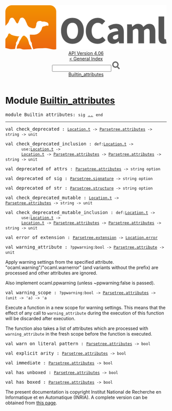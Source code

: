 <!-- ((! set title API !)) ((! set documentation !)) ((! set api !)) ((! set nobreadcrumb !)) -->
<div class="api"><header><nav class="toc brand"><a class="brand" href="https://ocaml.org/"><img src="colour-logo-gray.svg" class="svg" alt="OCaml"></a></nav><nav class="toc"><div class="toc_version"><a href="/docs" id="version-select">API Version 4.06</a></div><a href="index.html">&lt; General Index</a><div class="api_search"><input type="text" name="apisearch" id="api_search" oninput="mySearch(false);" onkeypress="this.oninput();" onclick="this.oninput();" onpaste="this.oninput();">
<img src="search_icon.svg" alt="Search" class="svg" onclick="mySearch(false)"></div>
<div id="search_results"></div><div class="toc_title"><a href="#top">Builtin_attributes</a></div><ul></ul></nav></header>

<h1>Module <a href="type_Builtin_attributes.html">Builtin_attributes</a></h1>

<pre><span id="MODULEBuiltin_attributes"><span class="keyword">module</span> Builtin_attributes</span>: <code class="code"><span class="keyword">sig</span></code> <a href="Builtin_attributes.html">..</a> <code class="code"><span class="keyword">end</span></code></pre><hr width="100%">

<pre><span id="VALcheck_deprecated"><span class="keyword">val</span> check_deprecated</span> : <code class="type"><a href="Location.html#TYPEt">Location.t</a> -&gt; <a href="Parsetree.html#TYPEattributes">Parsetree.attributes</a> -&gt; string -&gt; unit</code></pre>
<pre><span id="VALcheck_deprecated_inclusion"><span class="keyword">val</span> check_deprecated_inclusion</span> : <code class="type">def:<a href="Location.html#TYPEt">Location.t</a> -&gt;<br>       use:<a href="Location.html#TYPEt">Location.t</a> -&gt;<br>       <a href="Location.html#TYPEt">Location.t</a> -&gt; <a href="Parsetree.html#TYPEattributes">Parsetree.attributes</a> -&gt; <a href="Parsetree.html#TYPEattributes">Parsetree.attributes</a> -&gt; string -&gt; unit</code></pre>
<pre><span id="VALdeprecated_of_attrs"><span class="keyword">val</span> deprecated_of_attrs</span> : <code class="type"><a href="Parsetree.html#TYPEattributes">Parsetree.attributes</a> -&gt; string option</code></pre>
<pre><span id="VALdeprecated_of_sig"><span class="keyword">val</span> deprecated_of_sig</span> : <code class="type"><a href="Parsetree.html#TYPEsignature">Parsetree.signature</a> -&gt; string option</code></pre>
<pre><span id="VALdeprecated_of_str"><span class="keyword">val</span> deprecated_of_str</span> : <code class="type"><a href="Parsetree.html#TYPEstructure">Parsetree.structure</a> -&gt; string option</code></pre>
<pre><span id="VALcheck_deprecated_mutable"><span class="keyword">val</span> check_deprecated_mutable</span> : <code class="type"><a href="Location.html#TYPEt">Location.t</a> -&gt; <a href="Parsetree.html#TYPEattributes">Parsetree.attributes</a> -&gt; string -&gt; unit</code></pre>
<pre><span id="VALcheck_deprecated_mutable_inclusion"><span class="keyword">val</span> check_deprecated_mutable_inclusion</span> : <code class="type">def:<a href="Location.html#TYPEt">Location.t</a> -&gt;<br>       use:<a href="Location.html#TYPEt">Location.t</a> -&gt;<br>       <a href="Location.html#TYPEt">Location.t</a> -&gt; <a href="Parsetree.html#TYPEattributes">Parsetree.attributes</a> -&gt; <a href="Parsetree.html#TYPEattributes">Parsetree.attributes</a> -&gt; string -&gt; unit</code></pre>
<pre><span id="VALerror_of_extension"><span class="keyword">val</span> error_of_extension</span> : <code class="type"><a href="Parsetree.html#TYPEextension">Parsetree.extension</a> -&gt; <a href="Location.html#TYPEerror">Location.error</a></code></pre>
<pre><span id="VALwarning_attribute"><span class="keyword">val</span> warning_attribute</span> : <code class="type">?ppwarning:bool -&gt; <a href="Parsetree.html#TYPEattribute">Parsetree.attribute</a> -&gt; unit</code></pre><div class="info ">
<div class="info-desc">
<p>Apply warning settings from the specified attribute.
      "ocaml.warning"/"ocaml.warnerror" (and variants without the prefix)
      are processed and other attributes are ignored.</p>

<p>Also implement ocaml.ppwarning (unless ~ppwarning:false is
      passed).</p>
</div>
</div>

<pre><span id="VALwarning_scope"><span class="keyword">val</span> warning_scope</span> : <code class="type">?ppwarning:bool -&gt; <a href="Parsetree.html#TYPEattributes">Parsetree.attributes</a> -&gt; (unit -&gt; 'a) -&gt; 'a</code></pre><div class="info ">
<div class="info-desc">
<p>Execute a function in a new scope for warning settings.  This
      means that the effect of any call to <code class="code">warning_attribute</code> during
      the execution of this function will be discarded after
      execution.</p>

<p>The function also takes a list of attributes which are processed
      with <code class="code">warning_attribute</code> in the fresh scope before the function
      is executed.</p>
</div>
</div>

<pre><span id="VALwarn_on_literal_pattern"><span class="keyword">val</span> warn_on_literal_pattern</span> : <code class="type"><a href="Parsetree.html#TYPEattributes">Parsetree.attributes</a> -&gt; bool</code></pre>
<pre><span id="VALexplicit_arity"><span class="keyword">val</span> explicit_arity</span> : <code class="type"><a href="Parsetree.html#TYPEattributes">Parsetree.attributes</a> -&gt; bool</code></pre>
<pre><span id="VALimmediate"><span class="keyword">val</span> immediate</span> : <code class="type"><a href="Parsetree.html#TYPEattributes">Parsetree.attributes</a> -&gt; bool</code></pre>
<pre><span id="VALhas_unboxed"><span class="keyword">val</span> has_unboxed</span> : <code class="type"><a href="Parsetree.html#TYPEattributes">Parsetree.attributes</a> -&gt; bool</code></pre>
<pre><span id="VALhas_boxed"><span class="keyword">val</span> has_boxed</span> : <code class="type"><a href="Parsetree.html#TYPEattributes">Parsetree.attributes</a> -&gt; bool</code></pre><div class="copyright">The present documentation is copyright Institut National de Recherche en Informatique et en Automatique (INRIA). A complete version can be obtained from <a href="http://caml.inria.fr/pub/docs/manual-ocaml/">this page</a>.</div></div>